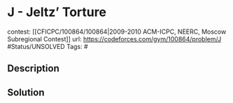 # J - Jeltz’ Torture

contest: [[CFICPC/100864/100864|2009-2010 ACM-ICPC, NEERC, Moscow Subregional Contest]]
url: https://codeforces.com/gym/100864/problem/J
#Status/UNSOLVED
Tags: #

## Description

## Solution


